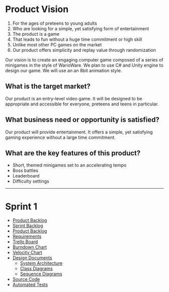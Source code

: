 # Product Vision
1. For the ages of preteens to young adults
2. Who are looking for a simple, yet satisfying form of entertainment
3. The product is a game
4. That leads to fun without a huge time commitment or high skill
5. Unlike most other PC games on the market
6. Our product offers simplicity and replay value through randomization

Our vision is to create an engaging computer game composed of a series of minigames in the style of WarioWare. We plan to use C# and Unity engine to design our game. We will use an an 8bit animation style.  

## What is the target market?

Our product is an entry-level video game. It will be designed to be appropriate and accessible for everyone, preteens and teens in particular. 

## What business need or opportunity is satisfied?

Our product will provide entertainment. It offers a simple, yet satisfying gaming experience without a large time commitment.

## What are the key features of this product?
* Short, themed minigames set to an accelerating tempo
* Boss battles
* Leaderboard
* Difficulty settings

---

# Sprint 1

* [Product Backlog]()
* [Sprint Backlog]()
* [Product Backlog]()
* [Requirements]()
* [Trello Board]()
* [Burndown Chart]()
* [Velocity Chart]()
* [Design Documents]()
    * [System Architecture]()
    * [Class Diagrams]()
    * [Sequence Diagrams]()
* [Source Code]()
* [Automated Tests]()
